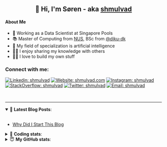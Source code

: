 <h2 align="center">
	👋 Hi, I'm Søren - aka <a href="https://shmulvad.com">shmulvad</a>
</h2>

#### About Me
- 🤖 Working as a Data Scientist at Singapore Pools
- 📚 Master of Computing from [NUS], BSc from [@diku-dk]
- 🧠 My field of specialization is artificial intelligence
- 👨‍🏫 I enjoy sharing my knowledge with others
- 👨‍💻 I love to build my own stuff

### Connect with me:

[![Linkedin: shmulvad](https://img.shields.io/badge/shmulvad-blue?style=flat&logo=Linkedin&logoColor=white)][linkedin]
[![Website: shmulvad.com](https://img.shields.io/badge/shmulvad.com-47CCCC?&style=flat&logo=Google-Chrome&logoColor=white)][website]
[![Instagram: shmulvad](https://img.shields.io/badge/-@shmulvad-purple?style=flat&logo=Instagram&logoColor=white)][instagram]
[![StackOverflow: shmulvad](https://img.shields.io/badge/shmulvad-FE7A16?style=flat&logo=stack-overflow&logoColor=white)][stackOverflow]
[![Twitter: shmulvad](https://img.shields.io/badge/@shmulvad-1ca0f1?style=flat&logo=twitter&logoColor=white)][twitter]
[![Email: shmulvad](https://img.shields.io/badge/shmulvad-D14836?style=flat&logo=gmail&logoColor=white)][mail]

<br />

---

<details open>
 <summary>📕 <b>Latest Blog Posts</b>: </summary>

<br>

<!-- BLOG-POST-LIST:START -->
- [Why Did I Start This Blog](https://shmulvad.com/blog/why-did-start-this-blog)
<!-- BLOG-POST-LIST:END -->

</details>

<!-- --- -->

<details>
 <summary>🤖 <b>Coding stats</b>: </summary>

<br>

NOTE: Doesn't track coding at work or work done in environments such as Jupyter Notebooks.

<!--START_SECTION:waka-->
![Code Time](http://img.shields.io/badge/Code%20Time-2%2C703%20hrs%2011%20mins-blue)

**I'm a Night 🦉** 

```text
🌞 Morning                501 commits         ██░░░░░░░░░░░░░░░░░░░░░░░   08.36 % 
🌆 Daytime                1618 commits        ███████░░░░░░░░░░░░░░░░░░   27.01 % 
🌃 Evening                2402 commits        ██████████░░░░░░░░░░░░░░░   40.10 % 
🌙 Night                  1469 commits        ██████░░░░░░░░░░░░░░░░░░░   24.52 % 
```


📊 **This Week I Spent My Time On** 

```text
💬 Programming Languages: 
Python                   4 hrs 18 mins       ████████░░░░░░░░░░░░░░░░░   30.99 % 
Other                    4 hrs 16 mins       ████████░░░░░░░░░░░░░░░░░   30.79 % 
TypeScript               3 hrs 30 mins       ██████░░░░░░░░░░░░░░░░░░░   25.33 % 
JSON                     53 mins             ██░░░░░░░░░░░░░░░░░░░░░░░   06.40 % 
CSV                      14 mins             ░░░░░░░░░░░░░░░░░░░░░░░░░   01.79 % 

🔥 Editors: 
VS Code                  9 hrs 20 mins       █████████████████░░░░░░░░   67.36 % 
Zsh                      4 hrs 16 mins       ████████░░░░░░░░░░░░░░░░░   30.75 % 
Sublime Text             15 mins             ░░░░░░░░░░░░░░░░░░░░░░░░░   01.89 % 

🐱‍💻 Projects: 
km24-core                13 hrs 24 mins      ████████████████████████░   96.60 % 
Terminal                 10 mins             ░░░░░░░░░░░░░░░░░░░░░░░░░   01.29 % 
Unknown Project          8 mins              ░░░░░░░░░░░░░░░░░░░░░░░░░   01.03 % 
.zshrc-config            8 mins              ░░░░░░░░░░░░░░░░░░░░░░░░░   00.98 % 
hit-locator              0 secs              ░░░░░░░░░░░░░░░░░░░░░░░░░   00.10 % 
```


 Last Updated on 16/08/2024 18:46:14 UTC
<!--END_SECTION:waka-->

</details>

<!-- --- -->

<details>
 <summary>😇 <b>My GitHub stats</b>: </summary>

<br>

<img align="left" alt="shmulvad's Github Stats" src="https://github-readme-stats.vercel.app/api?username=shmulvad&show_icons=true&hide_border=true" />

</details>



[website]: https://shmulvad.com
[twitter]: https://twitter.com/shmulvad
[linkedin]: https://linkedin.com/in/shmulvad
[instagram]: https://instagram.com/shmulvad
[stackOverflow]: https://stackoverflow.com/users/9248793/shmulvad
[mail]: mailto:shmulvad@gmail.com
[@diku-dk]: https://github.com/diku-dk
[github]: https://github.com/shmulvad
[NUS]: https://www.nus.edu.sg